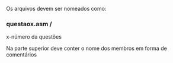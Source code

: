 
Os arquivos devem ser nomeados como:
### questaox.asm /
x-número da questões


Na parte superior deve conter o nome dos membros em forma de comentários
